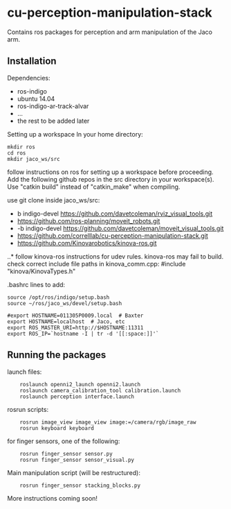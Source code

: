 # cu-perception-manipulation-stack
Contains ros packages for perception and arm manipulation of the Jaco arm. 

## Installation

Dependencies:

+ ros-indigo
+ ubuntu 14.04
+ ros-indigo-ar-track-alvar
+ ...
+ the rest to be added later

Setting up a workspace
In your home directory:
```
mkdir ros
cd ros
mkdir jaco_ws/src
```

follow instructions on ros for setting up a workspace before proceeding. Add the following github repos in the src directory in your workspace(s). Use "catkin build" instead of "catkin_make" when compiling. 

use git clone inside jaco_ws/src:
+ b indigo-devel https://github.com/davetcoleman/rviz_visual_tools.git
+ https://github.com/ros-planning/moveit_robots.git
+ -b indigo-devel https://github.com/davetcoleman/moveit_visual_tools.git
+ https://github.com/correlllab/cu-perception-manipulation-stack.git
+ https://github.com/Kinovarobotics/kinova-ros.git

..* follow kinova-ros instructions for udev rules. kinova-ros may fail to build. check correct include file paths in kinova_comm.cpp: #include "kinova/KinovaTypes.h" 


.bashrc lines to add:
```
source /opt/ros/indigo/setup.bash 
source ~/ros/jaco_ws/devel/setup.bash

#export HOSTNAME=011305P0009.local  # Baxter
export HOSTNAME=localhost  # Jaco, etc
export ROS_MASTER_URI=http://$HOSTNAME:11311
export ROS_IP=`hostname -I | tr -d '[[:space:]]'`
```

## Running the packages
launch files:
```
    roslaunch openni2_launch openni2.launch 
    roslaunch camera_calibration_tool calibration.launch
    roslaunch perception interface.launch
```
rosrun scripts:
```
    rosrun image_view image_view image:=/camera/rgb/image_raw
    rosrun keyboard keyboard
```

for finger sensors, one of the following: 
```
    rosrun finger_sensor sensor.py
    rosrun finger_sensor sensor_visual.py
```
Main manipulation script (will be restructured):
```
    rosrun finger_sensor stacking_blocks.py
```

More instructions coming soon!

